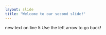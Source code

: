 ```yaml
---
layout: slide
title: "Welcome to our second slide!"
---
```

new text on line 5
Use the left arrow to go back!
